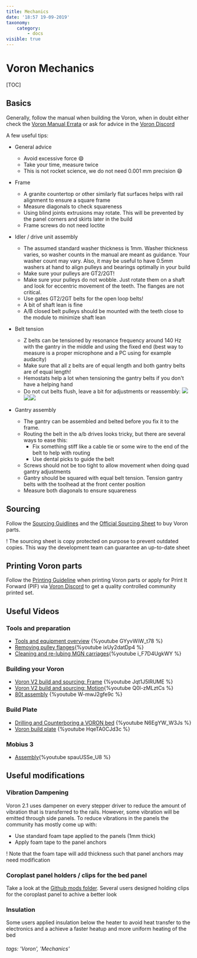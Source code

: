 ```yaml
---
title: Mechanics
date: '18:57 19-09-2019'
taxonomy:
    category:
        - docs
visible: true
---
```


# Voron Mechanics

[TOC]

## Basics
Generally, follow the manual when building the Voron, when in doubt either check the [Voron Manual Errata](/ej9YJYuDRgKU3fMNmbGi_g) or ask for advice in the [Voron Discord](https://discord.gg/wfwFKuf)

A few useful tips:
* General advice
    * Avoid excessive force :smile: 
    * Take your time, measure twice
    * This is not rocket science, we do not need 0.001 mm precision :smile: 
* Frame
    * A granite countertop or other similarly flat surfaces helps with rail alignment to ensure a square frame
    * Measure diagonals to check squareness
    * Using blind joints extrusions may rotate. This will be prevented by the panel corners and skirts later in the build
    * Frame screws do not need loctite
* Idler / drive unit assembly
    * The assumed standard washer thickness is 1mm. Washer thickness varies, so washer counts in the manual are meant as  guidance. Your washer count may vary. Also, it may be useful to have 0.5mm washers at hand to align pulleys and bearings optimally in your build
    * Make sure your pulleys are GT2/2GT!
    * Make sure your pulleys do not wobble. Just rotate them on a shaft and look for eccentric movement of the teeth. The flanges are not critical.
    * Use gates GT2/2GT belts for the open loop belts!
    * A bit of shaft lean is fine
    * A/B closed belt pulleys should be mounted with the teeth close to the module to minimize shaft lean
* Belt tension
    * Z belts can be tensioned by resonance frequency around 140 Hz with the gantry in the middle and using the fixed end (best way to measure is a proper microphone and a PC using for example audacity)
    * Make sure that all z belts are of equal length and both gantry belts are of equal length!
    * Hemostats help a lot when tensioning the gantry belts if you don't have a helping hand
    * Do not cut belts flush, leave a bit for adjustments or reassembly: ![](https://i.imgur.com/HoKvEqd.jpg)![](https://i.imgur.com/wYqdMFS.jpg)![](https://i.imgur.com/rGGh5On.jpg)

* Gantry assembly
    * The gantry can be assembled and belted before you fix it to the frame.
    * Routing the belt in the a/b drives looks tricky, but there are several ways to ease this:
        * Fix something stiff like a cable tie or some wire to the end of the belt to help with routing
        * Use dental picks to guide the belt
    * Screws should not be too tight to allow movement when doing quad gantry adjustments
    * Gantry should be squared with equal belt tension. Tension gantry belts with the toolhead at the front center position
    * Measure both diagonals to ensure squareness

## Sourcing
Follow the [Sourcing Guidlines](https://hackmd.io/P_XMpxHGRCe9__FdwCZJsg?view#Sourcing) and the [Official Sourcing Sheet](https://docs.google.com/spreadsheets/d/1QS80JOHcgBIABJrAD7sIsVr5nARIzHsFrJnI4P4npgs/) to buy Voron parts.

! The sourcing sheet is copy protected on purpose to prevent outdated copies. This way the development team can guarantee an up-to-date sheet


## Printing Voron parts
Follow the [Printing Guideline](https://hackmd.io/P_XMpxHGRCe9__FdwCZJsg?view#What-are-the-recommended-print-settings-for-Voron-parts) when printing Voron parts or apply for Print It Forward (PIF) via [Voron Discord](https://discord.gg/wfwFKuf) to get a quality controlled community printed set.

## Useful Videos
### Tools and preparation
* [Tools and equipment overview](https://youtu.be/GYyvWiW_t78) {%youtube GYyvWiW_t78 %}
* [Removing pulley flanges](https://www.youtube.com/watch?v=ixUy2datDp4){%youtube ixUy2datDp4 %}
* [Cleaning and re-lubing MGN carriages](https://youtu.be/i_F7D4UgkWY){%youtube i_F7D4UgkWY %}
### Building your Voron
* [Voron V2 build and sourcing: Frame](https://www.youtube.com/watch?v=Jqt1J5lRUME&) {%youtube Jqt1J5lRUME %}
* [Voron V2 build and sourcing: Motion](https://www.youtube.com/watch?v=Q0l-zMLztCs&feature=youtu.be){%youtube Q0l-zMLztCs %}
* [80t assembly](https://www.youtube.com/watch?v=W-mwJ2gfe9c) {%youtube W-mwJ2gfe9c %}
### Build Plate
* [Drilling and Counterboring a VORON bed](https://www.youtube.com/watch?v=N6EgYW_W3Js) {%youtube N6EgYW_W3Js %}
* [Voron build plate](https://youtu.be/HqeTA0CJd3c) {%youtube HqeTA0CJd3c %}
### Mobius 3
* [Assembly](https://youtu.be/spauUSSe_U8){%youtube spauUSSe_U8 %}

## Useful modifications
### Vibration Dampening
Voron 2.1 uses dampener on every stepper driver to reduce the amount of vibration that is transferred to the rails. However, some vibration will be emitted through side panels. To reduce vibrations in the panels the community has mostly come up with:
* Use standard foam tape applied to the panels (1mm thick)
* Apply foam tape to the panel anchors

! Note that the foam tape will add thickness such that panel anchors may need modification


### Coroplast panel holders / clips for the bed panel
Take a look at the [Github mods folder](https://github.com/VoronDesign/Voron-2/tree/master/Mods). Several users designed holding clips for the coroplast panel to achive a better look

### Insulation
Some users applied insulation below the heater to avoid heat transfer to the electronics and a achieve a faster heatup and more uniform heating of the bed

###### tags: 'Voron', 'Mechanics'

